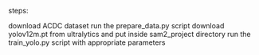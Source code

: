steps: 

download ACDC dataset
run the prepare_data.py script
download yolov12m.pt from ultralytics and put inside sam2_project directory
run the train_yolo.py script with appropriate parameters

